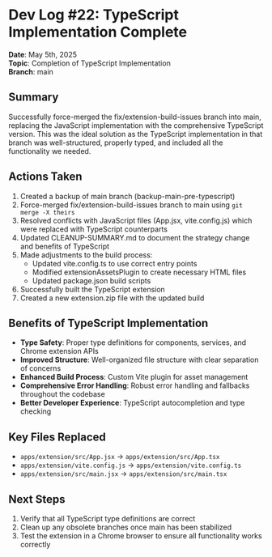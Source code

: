 # Dev Log #22: TypeScript Implementation Complete

**Date**: May 5th, 2025  
**Topic**: Completion of TypeScript Implementation  
**Branch**: main  

## Summary

Successfully force-merged the fix/extension-build-issues branch into main, replacing the JavaScript implementation with the comprehensive TypeScript version. This was the ideal solution as the TypeScript implementation in that branch was well-structured, properly typed, and included all the functionality we needed.

## Actions Taken

1. Created a backup of main branch (backup-main-pre-typescript)
2. Force-merged fix/extension-build-issues branch to main using `git merge -X theirs`
3. Resolved conflicts with JavaScript files (App.jsx, vite.config.js) which were replaced with TypeScript counterparts
4. Updated CLEANUP-SUMMARY.md to document the strategy change and benefits of TypeScript
5. Made adjustments to the build process:
   - Updated vite.config.ts to use correct entry points
   - Modified extensionAssetsPlugin to create necessary HTML files
   - Updated package.json build scripts
6. Successfully built the TypeScript extension
7. Created a new extension.zip file with the updated build

## Benefits of TypeScript Implementation

- **Type Safety**: Proper type definitions for components, services, and Chrome extension APIs
- **Improved Structure**: Well-organized file structure with clear separation of concerns
- **Enhanced Build Process**: Custom Vite plugin for asset management
- **Comprehensive Error Handling**: Robust error handling and fallbacks throughout the codebase
- **Better Developer Experience**: TypeScript autocompletion and type checking

## Key Files Replaced

- `apps/extension/src/App.jsx` → `apps/extension/src/App.tsx`
- `apps/extension/vite.config.js` → `apps/extension/vite.config.ts`
- `apps/extension/src/main.jsx` → `apps/extension/src/main.tsx`

## Next Steps

1. Verify that all TypeScript type definitions are correct
2. Clean up any obsolete branches once main has been stabilized
3. Test the extension in a Chrome browser to ensure all functionality works correctly